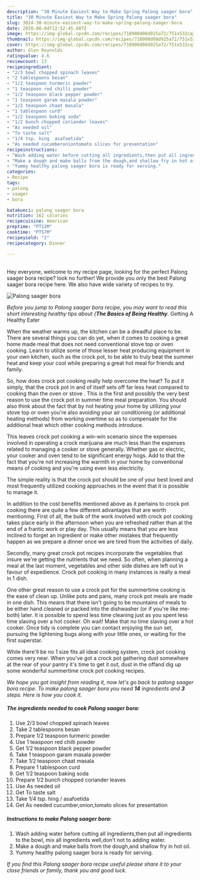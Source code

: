 ```yaml
---
description: "30 Minute Easiest Way to Make Spring Palong saager bora"
title: "30 Minute Easiest Way to Make Spring Palong saager bora"
slug: 3024-30-minute-easiest-way-to-make-spring-palong-saager-bora
date: 2020-08-04T12:52:45.607Z
image: https://img-global.cpcdn.com/recipes/718900d08d925a72/751x532cq70/palong-saager-bora-recipe-main-photo.jpg
thumbnail: https://img-global.cpcdn.com/recipes/718900d08d925a72/751x532cq70/palong-saager-bora-recipe-main-photo.jpg
cover: https://img-global.cpcdn.com/recipes/718900d08d925a72/751x532cq70/palong-saager-bora-recipe-main-photo.jpg
author: Glen Reynolds
ratingvalue: 4.6
reviewcount: 13
recipeingredient:
- "2/3 bowl chopped spinach leaves"
- "2 tablespoons besan"
- "1/2 teaspoon turmeric powder"
- "1 teaspoon red chilli powder"
- "1/2 teaspoon black pepper powder"
- "1 teaspoon garam masala powder"
- "1/2 teaspoon chaat masala"
- "1 tablespoon curd"
- "1/2 teaspoon baking soda"
- "1/2 bunch chopped coriander leaves"
- "As needed oil"
- "To taste salt"
- "1/4 tsp. hing  asafoetida"
- "As needed cucumberoniontomato slices for presentation"
recipeinstructions:
- "Wash adding water before cutting all ingredients,then put all ingredients to the bowl, mix all ingredients well,don&#39;t not to adding water."
- "Make a dough and make balls from the dough,and shallow fry in hot oil."
- "Yummy healthy palong saager bora is ready for serving."
categories:
- Recipe
tags:
- palong
- saager
- bora

katakunci: palong saager bora 
nutrition: 162 calories
recipecuisine: American
preptime: "PT12M"
cooktime: "PT57M"
recipeyield: "2"
recipecategory: Dinner

---
```

<br>
Hey everyone, welcome to my recipe page, looking for the perfect Palong saager bora recipe? look no further! We provide you only the best Palong saager bora recipe here. We also have wide variety of recipes to try.
<br>


![Palong saager bora](https://img-global.cpcdn.com/recipes/718900d08d925a72/751x532cq70/palong-saager-bora-recipe-main-photo.jpg)

<i>Before you jump to Palong saager bora recipe, you may want to read this short interesting healthy tips about {<strong>The Basics of Being Healthy</strong>.</i>
Getting A Healthy Eater


When the weather warms up, the kitchen can be a dreadful place to be. There are several things you can do yet, when it comes to cooking a great home made meal that does not need conventional stove top or oven cooking. Learn to utilize some of those lesser heat producing equipment in your own kitchen, such as the crock pot, to be able to truly beat the summer heat and keep your cool while preparing a great hot meal for friends and family.

So, how does crock pot cooking really help overcome the heat? To put it simply, that the crock pot in and of itself sets off far less heat compared to cooking than the oven or stove . This is the first and possibly the very best reason to use the crock pot in summer time meal preparation. You should also think about the fact that by not heating your home by utilizing your stove top or oven you're also avoiding your air conditioning (or additional heating methods) from working overtime so as to compensate for the additional heat which other cooking methods introduce.

This leaves crock pot cooking a win-win scenario since the expenses involved in operating a crock marijuana are much less than the expenses related to managing a cooker or stove generally. Whether gas or electric, your cooker and oven tend to be significant energy hogs. Add to that the fact that you're not increasing the warmth in your home by conventional means of cooking and you're using even less electricity.

 The simple reality is that the crock pot should be one of your best loved and most frequently utilized cooking approaches in the event that it is possible to manage it.  



In addition to the cost benefits mentioned above as it pertains to crock pot cooking there are quite a few different advantages that are worth mentioning. First of all, the bulk of the work involved with crock pot cooking takes place early in the afternoon when you are refreshed rather than at the end of a frantic work or play day. This usually means that you are less inclined to forget an ingredient or make other mistakes that frequently happen as we prepare a dinner once we are tired from the activities of daily.

Secondly, many great crock pot recipes incorporate the vegetables that insure we're getting the nutrients that we need. So often, when planning a meal at the last moment, vegetables and other side dishes are left out in favour of expedience. Crock pot cooking in many instances is really a meal in 1 dish.

One other great reason to use a crock pot for the summertime cooking is the ease of clean up.  Unlike pots and pans, many crock pot meals are made in one dish. This means that there isn't going to be mountains of meals to be either hand cleaned or packed into the dishwasher (or if you're like me-both) later. It is possible to spend less time cleaning just as you spent less time slaving over a hot cooker. Oh wait! Make that no time slaving over a hot cooker. Once tidy is complete you can contact enjoying the sun set, pursuing the lightening bugs along with your little ones, or waiting for the first superstar.

While there'll be no 1 size fits all ideal cooking system, crock pot cooking comes very near. When you've got a crock pot gathering dust somewhere at the rear of your pantry it's time to get it out, dust in the offand dig up some wonderful summertime crock pot cooking recipes.


<i>We hope you got insight from reading it, now let's go back to palong saager bora recipe. To make palong saager bora you need <strong>14</strong> ingredients and <strong>3</strong> steps. Here is how you cook it.
</i>

##### The ingredients needed to cook Palong saager bora:

1. Use 2/3 bowl chopped spinach leaves
1. Take 2 tablespoons besan
1. Prepare 1/2 teaspoon turmeric powder
1. Use 1 teaspoon red chilli powder
1. Get 1/2 teaspoon black pepper powder
1. Take 1 teaspoon garam masala powder
1. Take 1/2 teaspoon chaat masala
1. Prepare 1 tablespoon curd
1. Get 1/2 teaspoon baking soda
1. Prepare 1/2 bunch chopped coriander leaves
1. Use As needed oil
1. Get To taste salt
1. Take 1/4 tsp. hing / asafoetida
1. Get As needed cucumber,onion,tomato slices for presentation


##### Instructions to make Palong saager bora:

1. Wash adding water before cutting all ingredients,then put all ingredients to the bowl, mix all ingredients well,don&#39;t not to adding water.
1. Make a dough and make balls from the dough,and shallow fry in hot oil.
1. Yummy healthy palong saager bora is ready for serving.




<i>If you find this Palong saager bora recipe useful please share it to your close friends or family, thank you and good luck.</i>
